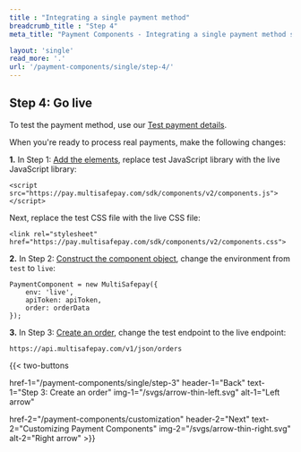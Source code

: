 ```yaml
---
title : "Integrating a single payment method"
breadcrumb_title : "Step 4"
meta_title: "Payment Components - Integrating a single payment method step 4 - MultiSafepay Docs"

layout: 'single'
read_more: '.'
url: '/payment-components/single/step-4/'
--- 
```


## Step 4: Go live
To test the payment method, use our [Test payment details](/testing/test-payment-details/).

When you're ready to process real payments, make the following changes:

**1.** In Step 1: [Add the elements](/payment-components/multiple/), replace test JavaScript library with the live JavaScript library:
```
<script src="https://pay.multisafepay.com/sdk/components/v2/components.js"></script>
```

Next, replace the test CSS file with the live CSS file:
```
<link rel="stylesheet" href="https://pay.multisafepay.com/sdk/components/v2/components.css">
```

**2.** In Step 2: [Construct the component object](/payment-components/single/step-2/#construct-the-component-object), change the environment from `test` to `live`:
```
PaymentComponent = new MultiSafepay({
    env: 'live',
    apiToken: apiToken,
    order: orderData
});
```

**3.** In Step 3: [Create an order](/payment-components/single/step-3/#step-3-create-an-order), change the test endpoint to the live endpoint:  

`https://api.multisafepay.com/v1/json/orders`


{{< two-buttons

href-1="/payment-components/single/step-3" header-1="Back" text-1="Step 3: Create an order" img-1="/svgs/arrow-thin-left.svg" alt-1="Left arrow" 

href-2="/payment-components/customization" header-2="Next" text-2="Customizing Payment Components" img-2="/svgs/arrow-thin-right.svg" alt-2="Right arrow" >}}
